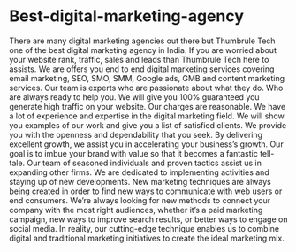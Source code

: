 # Best-digital-marketing-agency
There are many digital marketing agencies out there but Thumbrule Tech one of the best digital marketing agency in India.  If you are worried about your website rank, traffic, sales and leads than Thumbrule Tech here to assists. We are offers you end to end digital marketing services covering email marketing, SEO, SMO, SMM, Google ads, GMB and content marketing services. Our team is experts who are passionate about what they do. Who are always ready to help you. We will give you 100% guaranteed you generate high traffic on your website. Our charges are reasonable. We have a lot of experience and expertise in the digital marketing field. We will show you examples of our work and give you a list of satisfied clients. We provide you with the openness and dependability that you seek. By delivering excellent growth, we assist you in accelerating your business’s growth. Our goal is to imbue your brand with value so that it becomes a fantastic tell-tale. Our team of seasoned individuals and proven tactics assist us in expanding other firms. We are dedicated to implementing activities and staying up of new developments. New marketing techniques are always being created in order to find new ways to communicate with web users or end consumers. We’re always looking for new methods to connect your company with the most right audiences, whether it’s a paid marketing campaign, new ways to improve search results, or better ways to engage on social media. In reality, our cutting-edge technique enables us to combine digital and traditional marketing initiatives to create the ideal marketing mix.
